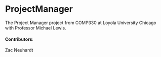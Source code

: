 # ProjectManager

The Project Manager project from COMP330 at Loyola University Chicago with Professor Michael Lewis.

#### Contributors:
Zac Neuhardt
